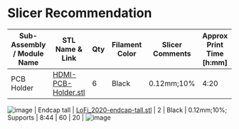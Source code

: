 # Slicer Recommendation 

|  **Sub-Assembly / Module Name** | **STL Name & Link** | **Qty** | **Filament Color** | **Slicer Comments** | **Approx Print Time [h:mm]** | **Approx Filament Used [g]** | **Approx Filament Used [m]** |
| ---- | --- | --- | --- | --- | --- | --- | --- |
| PCB Holder | [HDMI-PCB-Holder.stl]() | 6 | Black | 0.12mm;10% | 4:20 | 32.4 | 11.4 |
![image](https://user-images.githubusercontent.com/58833710/195620682-0474f574-de3b-4c37-a368-714558250561.png)
| Endcap tall | [LoFi_2020-endcap-tall.stl]() | 2 | Black | 0.12mm;10%; Supports | 8:44 | 60 | 20 |
![image](https://user-images.githubusercontent.com/58833710/195995978-d6f0319b-0dce-4dbd-b562-0502eac096d7.png)
